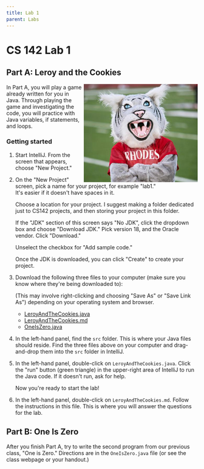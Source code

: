 ```yaml
---
title: Lab 1
parent: Labs
---
```


# CS 142 Lab 1

## Part A: Leroy and the Cookies

<img src="leroy.jpg" width=300 align=right>
In Part A, you will play a game already written for you in Java.  Through 
playing the game and investigating the code, you will practice with Java 
variables, if statements, and loops.

### Getting started

1. Start IntelliJ.  From the screen that appears, choose "New Project."

2. On the "New Project" screen, pick a name for your project, for example "lab1."  
   It's easier if it doesn't have spaces in it.  

   Choose a location for your project.  I suggest making a folder dedicated just
   to CS142 projects, and then storing your project in this folder.

   If the "JDK" section of this screen says "No JDK", click the dropdown box and
   choose "Download JDK."  Pick version 18, and the Oracle vendor.  Click "Download."

   Unselect the checkbox for "Add sample code." 

   Once the JDK is downloaded, you can click "Create" to create your project.

3. Download the following three files to your computer (make sure you know where they're
   being downloaded to):
   
   (This may involve right-clicking and choosing "Save As" or "Save Link As") depending
   on your operating system and browser.

   - [LeroyAndTheCookies.java](LeroyAndTheCookies.java)
   - [LeroyAndTheCookies.md](https://raw.githubusercontent.com/pkirlin/cs142-f22/main/labs/lab1/LeroyAndTheCookies.md)
   - [OneIsZero.java](OneIsZero.java)

3. In the left-hand panel, find the `src` folder.  This is where your Java files 
   should reside.  Find the three files above on your computer and drag-and-drop them
   into the `src` folder in IntelliJ.

4. In the left-hand panel, double-click on `LeroyAndTheCookies.java`.  Click the "run"
   button (green triangle) in the upper-right area of IntelliJ to run the Java code.  If
   it doesn't run, ask for help.

   Now you're ready to start the lab!

5. In the left-hand panel, double-click on `LeroyAndTheCookies.md`.  Follow
    the instructions in this file.  This is where you will answer the questions
    for the lab.

## Part B: One Is Zero

After you finish Part A, try to write the second program from our previous
class, "One is Zero."  Directions are in the `OneIsZero.java` file (or see the
class webpage or your handout.)
